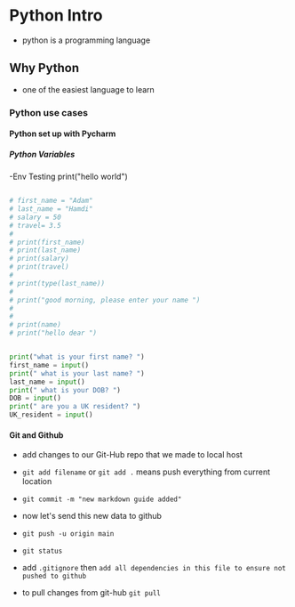 # Python Intro
- python is a programming language
## Why Python
- one of the easiest language to learn
### Python use cases
#### Python set up with Pycharm
##### Python Variables

-Env Testing print("hello world")

```python

# first_name = "Adam"
# last_name = "Hamdi"
# salary = 50
# travel= 3.5
#
# print(first_name)
# print(last_name)
# print(salary)
# print(travel)
#
# print(type(last_name))
# 
# print("good morning, please enter your name ")
#
#
# print(name)
# print("hello dear ")


print("what is your first name? ")
first_name = input()
print(" what is your last name? ")
last_name = input()
print(" what is your DOB? ")
DOB = input()
print(" are you a UK resident? ")
UK_resident = input()
```

#### Git and Github
- add changes to our Git-Hub repo that we made to local host

- `git add filename` or `git add .` means push everything from current location
- `git commit -m "new markdown guide added"`
- now let's send this new data to github
- `git push -u origin main` 
- `git status`
- add `.gitignore` then `add all dependencies in this file to ensure not pushed to github`
- to pull changes from git-hub `git pull`